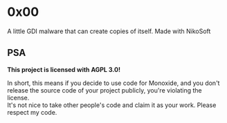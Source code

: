 # 0x00
A little GDI malware that can create copies of itself. Made with NikoSoft

## PSA
**This project is licensed with AGPL 3.0!**

In short, this means if you decide to use code for Monoxide, and you don't release the source code of your project publicly, you're violating the license.\
It's not nice to take other people's code and claim it as your work. Please respect my code.

